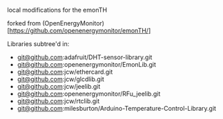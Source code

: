 local modifications for the emonTH

forked from (OpenEnergyMonitor)[https://github.com/openenergymonitor/emonTH/]

Libraries subtree'd in:
* git@github.com:adafruit/DHT-sensor-library.git
* git@github.com:openenergymonitor/EmonLib.git
* git@github.com:jcw/ethercard.git
* git@github.com:jcw/glcdlib.git
* git@github.com:jcw/jeelib.git
* git@github.com:openenergymonitor/RFu_jeelib.git
* git@github.com:jcw/rtclib.git
* git@github.com:milesburton/Arduino-Temperature-Control-Library.git
